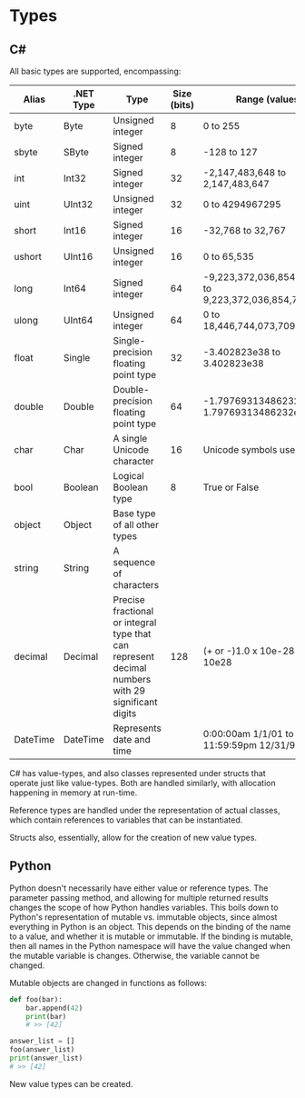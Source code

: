 
# Types

## C#
All basic types are supported, encompassing:

Alias |	.NET Type |	Type |	Size (bits) |	Range (values)
--- |   --- |  --- |    --- | ---
byte |	Byte	| Unsigned integer | 8 |	0 to 255
sbyte |	SByte |	Signed integer |	8 |	-128 to 127
int |	Int32 |	Signed integer |	32 |	-2,147,483,648 to 2,147,483,647
uint |	UInt32 |	Unsigned integer |	32 |	0 to 4294967295
short |	Int16 |	Signed integer |	16 |	-32,768 to 32,767
ushort |	UInt16 |	Unsigned integer |	16 |	0 to 65,535
long |	Int64 |	Signed integer |	64 |	-9,223,372,036,854,775,808 to 9,223,372,036,854,775,807
ulong |	UInt64 |	Unsigned integer |	64 |	0 to 18,446,744,073,709,551,615
float |	Single |	Single-precision floating point type |	32 |	-3.402823e38 to 3.402823e38
double |	Double |	Double-precision floating point type |	64 |	-1.79769313486232e308 to 1.79769313486232e308
char |	Char |	A single Unicode character |	16 |	Unicode symbols used in text
bool |	Boolean |	Logical Boolean type |	8 |	True or False
object |	Object |	Base type of all other types		
string |	String |	A sequence of characters		
decimal |	Decimal |	Precise fractional or integral type that can represent decimal numbers with 29 significant digits |	128 |	(+ or -)1.0 x 10e-28 to 7.9 x 10e28
DateTime |	DateTime |	Represents date and time |	|	0:00:00am  1/1/01 to 11:59:59pm 12/31/9999

C# has value-types, and also classes represented under structs that operate just like value-types. Both are handled similarly, with allocation happening in memory at run-time.

Reference types are handled under the representation of actual classes, which contain references to variables that can be instantiated.

Structs also, essentially, allow for the creation of new value types.

## Python
Python doesn't necessarily have either value or reference types. The parameter passing method, and allowing for multiple returned results changes the scope of how Python handles variables. This boils down to Python's representation of mutable vs. immutable objects, since almost everything in Python is an object. This depends on the binding of the name to a value, and whether it is mutable or immutable. If the binding is mutable, then all names in the Python namespace will have the value changed when the mutable variable is changes. Otherwise, the variable cannot be changed.

Mutable objects are changed in functions as follows:
```python
def foo(bar):
    bar.append(42)
    print(bar)
    # >> [42]

answer_list = []
foo(answer_list)
print(answer_list)
# >> [42]
```
New value types can be created.
